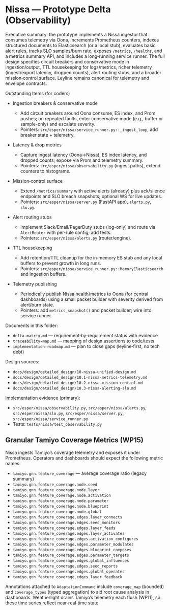 # Nissa — Prototype Delta (Observability)

Executive summary: the prototype implements a Nissa ingestor that consumes telemetry via Oona, increments Prometheus counters, indexes structured documents to Elasticsearch (or a local stub), evaluates basic alert rules, tracks SLO samples/burn rate, exposes `/metrics`, `/healthz`, and a metrics summary API, and includes a long‑running service runner. The full design specifies circuit breakers and conservative mode in ingestion/output, TTL housekeeping for logs/metrics, richer telemetry (ingest/export latency, dropped counts), alert routing stubs, and a broader mission‑control surface. Leyline remains canonical for telemetry and envelope contracts.

Outstanding Items (for coders)

- Ingestion breakers & conservative mode
  - Add circuit breakers around Oona consume, ES index, and Prom pushes; on repeated faults, enter conservative mode (e.g., buffer or sample-only) and escalate severity.
  - Pointers: `src/esper/nissa/service_runner.py::_ingest_loop`, add breaker state + telemetry.

- Latency & drop metrics
  - Capture ingest latency (Oona→Nissa), ES index latency, and dropped counts; expose via Prom and telemetry summary.
  - Pointers: `src/esper/nissa/observability.py` (ingest paths), extend counters to histograms.

- Mission‑control surface
  - Extend `/metrics/summary` with active alerts (already) plus ack/silence endpoints and SLO breach snapshots; optional WS for live updates.
  - Pointers: `src/esper/nissa/server.py` (FastAPI app), `alerts.py`, `slo.py`.

- Alert routing stubs
  - Implement Slack/Email/PagerDuty stubs (log-only) and route via `AlertRouter` with per-rule config; add tests.
  - Pointers: `src/esper/nissa/alerts.py` (router/engine).

- TTL housekeeping
  - Add retention/TTL cleanup for the in‑memory ES stub and any local buffers to prevent growth in long runs.
  - Pointers: `src/esper/nissa/service_runner.py::MemoryElasticsearch` and ingestion buffers.

- Telemetry publishing
  - Periodically publish Nissa health/metrics to Oona (for central dashboards) using a small packet builder with severity derived from alert/burn state.
  - Pointers: add `metrics_snapshot()` and packet builder; wire into service runner.

Documents in this folder:
- `delta-matrix.md` — requirement‑by‑requirement status with evidence
- `traceability-map.md` — mapping of design assertions to code/tests
- `implementation-roadmap.md` — plan to close gaps (leyline‑first, no tech debt)

Design sources:
- `docs/design/detailed_design/10-nissa-unified-design.md`
- `docs/design/detailed_design/10.1-nissa-metrics-telemetry.md`
- `docs/design/detailed_design/10.2-nissa-mission-control.md`
- `docs/design/detailed_design/10.3-nissa-alerting-slo.md`

Implementation evidence (primary):
- `src/esper/nissa/observability.py`, `src/esper/nissa/alerts.py`, `src/esper/nissa/slo.py`, `src/esper/nissa/server.py`, `src/esper/nissa/service_runner.py`
- Tests: `tests/nissa/test_observability.py`

## Granular Tamiyo Coverage Metrics (WP15)

Nissa ingests Tamiyo’s coverage telemetry and exposes it under Prometheus. Operators and dashboards should expect the following metric names:

- `tamiyo.gnn.feature_coverage` — average coverage ratio (legacy summary)
- `tamiyo.gnn.feature_coverage.node.seed`
- `tamiyo.gnn.feature_coverage.node.layer`
- `tamiyo.gnn.feature_coverage.node.activation`
- `tamiyo.gnn.feature_coverage.node.parameter`
- `tamiyo.gnn.feature_coverage.node.blueprint`
- `tamiyo.gnn.feature_coverage.node.global`
- `tamiyo.gnn.feature_coverage.edges.layer_connects`
- `tamiyo.gnn.feature_coverage.edges.seed_monitors`
- `tamiyo.gnn.feature_coverage.edges.layer_feeds`
- `tamiyo.gnn.feature_coverage.edges.layer_activates`
- `tamiyo.gnn.feature_coverage.edges.activation_configures`
- `tamiyo.gnn.feature_coverage.edges.parameter_modulates`
- `tamiyo.gnn.feature_coverage.edges.blueprint_composes`
- `tamiyo.gnn.feature_coverage.edges.parameter_targets`
- `tamiyo.gnn.feature_coverage.edges.global_influences`
- `tamiyo.gnn.feature_coverage.edges.seed_reports`
- `tamiyo.gnn.feature_coverage.edges.global_operates`
- `tamiyo.gnn.feature_coverage.edges.layer_feedback`

Annotations attached to `AdaptationCommand` include `coverage_map` (bounded) and `coverage_types` (typed aggregation) to aid root cause analysis in dashboards. Weatherlight drains Tamiyo’s telemetry each flush (WP11), so these time series reflect near‑real‑time state.
